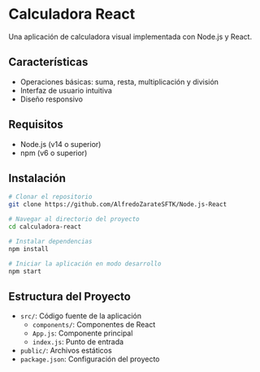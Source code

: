 # Calculadora React

Una aplicación de calculadora visual implementada con Node.js y React.

## Características
- Operaciones básicas: suma, resta, multiplicación y división
- Interfaz de usuario intuitiva
- Diseño responsivo

## Requisitos
- Node.js (v14 o superior)
- npm (v6 o superior)

## Instalación
```bash
# Clonar el repositorio
git clone https://github.com/AlfredoZarateSFTK/Node.js-React

# Navegar al directorio del proyecto
cd calculadora-react

# Instalar dependencias
npm install

# Iniciar la aplicación en modo desarrollo
npm start
```

## Estructura del Proyecto
- `src/`: Código fuente de la aplicación
  - `components/`: Componentes de React
  - `App.js`: Componente principal
  - `index.js`: Punto de entrada
- `public/`: Archivos estáticos
- `package.json`: Configuración del proyecto